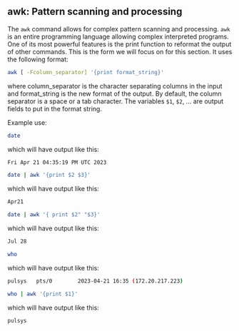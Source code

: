 ## awk: Pattern scanning and processing

The `awk` command allows for complex pattern scanning and processing. `awk` is an entire programming language allowing complex interpreted programs. One of its most powerful features is the print function to reformat the output of other commands. This is the form we will focus on for this section. It uses the following format:

```bash
awk [ -Fcolumn_separator] '{print format_string}'
```
where column\_separator is the character separating columns in the input and format\_string is the new format of the output. By default, the column separator is a space or a tab character. The variables `$1`, `$2`, ... are output fields to put in the format string.

Example use:

```bash
date
```
which will have output like this:

```bash
Fri Apr 21 04:35:19 PM UTC 2023
```

```bash
date | awk '{print $2 $3}'
```
which will have output like this:

```bash
Apr21
```

```bash
date | awk '{ print $2" "$3}'
```
which will have output like this:

```bash
Jul 28
```

```bash
who
```
which will have output like this:

```bash
pulsys   pts/0        2023-04-21 16:35 (172.20.217.223)
```

```bash
who | awk '{print $1}'
```
which will have output like this:

```bash
pulsys
```